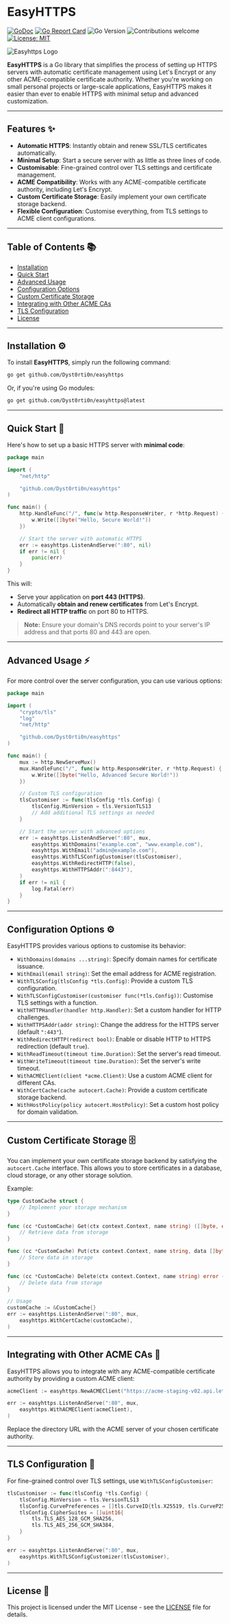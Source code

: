 # EasyHTTPS

[![GoDoc](https://godoc.org/github.com/Dyst0rti0n/easyhttps?status.svg)](https://godoc.org/github.com/Dyst0rti0n/easyhttps)
[![Go Report Card](https://goreportcard.com/badge/github.com/Dyst0rti0n/easyhttps)](https://goreportcard.com/report/github.com/Dyst0rti0n/easyhttps)
![Go Version](https://img.shields.io/github/go-mod/go-version/Dyst0rti0n/easyhttps)
![Contributions welcome](https://img.shields.io/badge/contributions-welcome-brightgreen.svg?style=flat)
[![License: MIT](https://img.shields.io/badge/License-MIT-yellow.svg)](https://opensource.org/licenses/MIT)

![Easyhttps Logo](./easyhttps.png)

**EasyHTTPS** is a Go library that simplifies the process of setting up HTTPS servers with automatic certificate management using Let's Encrypt or any other ACME-compatible certificate authority. Whether you're working on small personal projects or large-scale applications, EasyHTTPS makes it easier than ever to enable HTTPS with minimal setup and advanced customization.

---

## Features ✨

- **Automatic HTTPS**: Instantly obtain and renew SSL/TLS certificates automatically.
- **Minimal Setup**: Start a secure server with as little as three lines of code.
- **Customisable**: Fine-grained control over TLS settings and certificate management.
- **ACME Compatibility**: Works with any ACME-compatible certificate authority, including Let's Encrypt.
- **Custom Certificate Storage**: Easily implement your own certificate storage backend.
- **Flexible Configuration**: Customise everything, from TLS settings to ACME client configurations.

---

## Table of Contents 📚

- [Installation](#installation-)
- [Quick Start](#quick-start-)
- [Advanced Usage](#advanced-usage-)
- [Configuration Options](#configuration-options-)
- [Custom Certificate Storage](#custom-certificate-storage-)
- [Integrating with Other ACME CAs](#integrating-with-other-acme-cas-)
- [TLS Configuration](#tls-configuration-)
- [License](#license-)

---

## Installation ⚙️

To install **EasyHTTPS**, simply run the following command:

```bash
go get github.com/Dyst0rti0n/easyhttps
```

Or, if you're using Go modules:

```bash
go get github.com/Dyst0rti0n/easyhttps@latest
```

---

## Quick Start 🚀

Here's how to set up a basic HTTPS server with **minimal code**:

```go
package main

import (
    "net/http"

    "github.com/Dyst0rti0n/easyhttps"
)

func main() {
    http.HandleFunc("/", func(w http.ResponseWriter, r *http.Request) {
        w.Write([]byte("Hello, Secure World!"))
    })

    // Start the server with automatic HTTPS
    err := easyhttps.ListenAndServe(":80", nil)
    if err != nil {
        panic(err)
    }
}
```

This will:

- Serve your application on **port 443 (HTTPS)**.
- Automatically **obtain and renew certificates** from Let's Encrypt.
- **Redirect all HTTP traffic** on port 80 to HTTPS.

> **Note:** Ensure your domain's DNS records point to your server's IP address and that ports 80 and 443 are open.

---

## Advanced Usage ⚡

For more control over the server configuration, you can use various options:

```go
package main

import (
    "crypto/tls"
    "log"
    "net/http"

    "github.com/Dyst0rti0n/easyhttps"
)

func main() {
    mux := http.NewServeMux()
    mux.HandleFunc("/", func(w http.ResponseWriter, r *http.Request) {
        w.Write([]byte("Hello, Advanced Secure World!"))
    })

    // Custom TLS configuration
    tlsCustomiser := func(tlsConfig *tls.Config) {
        tlsConfig.MinVersion = tls.VersionTLS13
        // Add additional TLS settings as needed
    }

    // Start the server with advanced options
    err := easyhttps.ListenAndServe(":80", mux,
        easyhttps.WithDomains("example.com", "www.example.com"),
        easyhttps.WithEmail("admin@example.com"),
        easyhttps.WithTLSConfigCustomiser(tlsCustomiser),
        easyhttps.WithRedirectHTTP(false),
        easyhttps.WithHTTPSAddr(":8443"),
    )
    if err != nil {
        log.Fatal(err)
    }
}
```

---

## Configuration Options ⚙️

EasyHTTPS provides various options to customise its behavior:

- `WithDomains(domains ...string)`: Specify domain names for certificate issuance.
- `WithEmail(email string)`: Set the email address for ACME registration.
- `WithTLSConfig(tlsConfig *tls.Config)`: Provide a custom TLS configuration.
- `WithTLSConfigCustomiser(customiser func(*tls.Config))`: Customise TLS settings with a function.
- `WithHTTPHandler(handler http.Handler)`: Set a custom handler for HTTP challenges.
- `WithHTTPSAddr(addr string)`: Change the address for the HTTPS server (default `":443"`).
- `WithRedirectHTTP(redirect bool)`: Enable or disable HTTP to HTTPS redirection (default `true`).
- `WithReadTimeout(timeout time.Duration)`: Set the server's read timeout.
- `WithWriteTimeout(timeout time.Duration)`: Set the server's write timeout.
- `WithACMEClient(client *acme.Client)`: Use a custom ACME client for different CAs.
- `WithCertCache(cache autocert.Cache)`: Provide a custom certificate storage backend.
- `WithHostPolicy(policy autocert.HostPolicy)`: Set a custom host policy for domain validation.

---

## Custom Certificate Storage 🗄️

You can implement your own certificate storage backend by satisfying the `autocert.Cache` interface. This allows you to store certificates in a database, cloud storage, or any other storage solution.

Example:

```go
type CustomCache struct {
    // Implement your storage mechanism
}

func (cc *CustomCache) Get(ctx context.Context, name string) ([]byte, error) {
    // Retrieve data from storage
}

func (cc *CustomCache) Put(ctx context.Context, name string, data []byte) error {
    // Store data in storage
}

func (cc *CustomCache) Delete(ctx context.Context, name string) error {
    // Delete data from storage
}

// Usage
customCache := &CustomCache{}
err := easyhttps.ListenAndServe(":80", mux,
    easyhttps.WithCertCache(customCache),
)
```

---

## Integrating with Other ACME CAs 🔗

EasyHTTPS allows you to integrate with any ACME-compatible certificate authority by providing a custom ACME client:

```go
acmeClient := easyhttps.NewACMEClient("https://acme-staging-v02.api.letsencrypt.org/directory", nil)

err := easyhttps.ListenAndServe(":80", mux,
    easyhttps.WithACMEClient(acmeClient),
)
```

Replace the directory URL with the ACME server of your chosen certificate authority.

---

## TLS Configuration 🔐

For fine-grained control over TLS settings, use `WithTLSConfigCustomiser`:

```go
tlsCustomiser := func(tlsConfig *tls.Config) {
    tlsConfig.MinVersion = tls.VersionTLS13
    tlsConfig.CurvePreferences = []tls.CurveID{tls.X25519, tls.CurveP256}
    tlsConfig.CipherSuites = []uint16{
        tls.TLS_AES_128_GCM_SHA256,
        tls.TLS_AES_256_GCM_SHA384,
    }
}

err := easyhttps.ListenAndServe(":80", mux,
    easyhttps.WithTLSConfigCustomizer(tlsCustomiser),
)
```

---

## License 📝

This project is licensed under the MIT License - see the [LICENSE](LICENSE) file for details.
